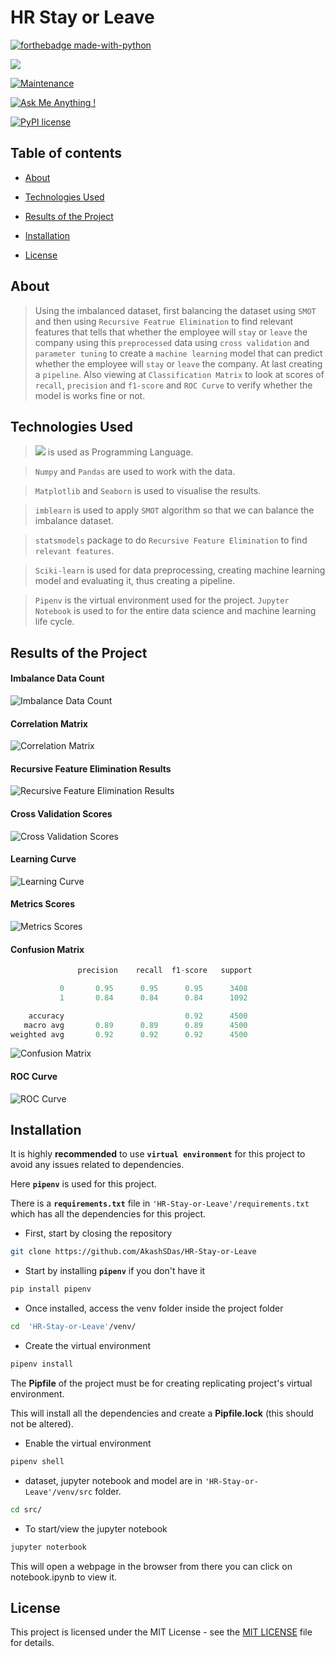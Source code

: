 
# HR Stay or Leave

  

[![forthebadge made-with-python](http://ForTheBadge.com/images/badges/made-with-python.svg)](https://www.python.org/)

[![](https://img.shields.io/badge/python-3.8-blue.svg)](https://www.python.org/downloads/release/python-380/)

[![Maintenance](https://img.shields.io/badge/Maintained%3F-yes-green.svg)](https://github.com/AkashSDas)

[![Ask Me Anything !](https://img.shields.io/badge/Ask%20me-anything-1abc9c.svg)](https://github.com/AkashSDas)

[![PyPI license](https://img.shields.io/pypi/l/ansicolortags.svg)](LICENSE)

  
  

## Table of contents

  

*  [About](#about)

* [Technologies Used](#technologies-used)

* [Results of the Project](#results-of-the-project)

*  [Installation](#installation)

*  [License](#license)

  
  

## About

> Using the imbalanced dataset, first balancing the dataset using `SMOT` and then using `Recursive Featrue Elimination` to find relevant features that tells that whether the employee will `stay` or `leave` the company using this `preprocessed` data using `cross validation` and `parameter tuning` to create a `machine learning` model that can predict whether the employee will `stay` or `leave` the company. At last creating a `pipeline`. Also viewing at `Classification Matrix` to look at scores of `recall`, `precision` and `f1-score` and `ROC Curve` to verify whether the model is works fine or not.

## Technologies Used
  
> [![](https://img.shields.io/badge/python-3.8-blue.svg)](https://www.python.org/downloads/release/python-380/) is used as Programming Language.

>  `Numpy` and `Pandas` are used to work with the data.

> `Matplotlib` and `Seaborn` is used to visualise the results.

> `imblearn` is used to apply `SMOT` algorithm so that we can balance the imbalance dataset.

>  `statsmodels` package to do `Recursive Feature Elimination` to find `relevant features`.

> `Sciki-learn` is used for data preprocessing, creating machine learning model and evaluating it, thus creating a pipeline.

> `Pipenv` is the virtual environment used for the project. `Jupyter Notebook` is used to for the entire data science and machine learning life cycle.

## Results of the Project

#### Imbalance Data Count

![Imbalance Data Count](https://github.com/AkashSDas/HR-Stay-or-Leave/blob/master/project-results-images/count.png)

#### Correlation Matrix

![Correlation Matrix](https://github.com/AkashSDas/HR-Stay-or-Leave/blob/master/project-results-images/correlation-matrix.png)

#### Recursive Feature Elimination Results

![Recursive Feature Elimination Results](https://github.com/AkashSDas/HR-Stay-or-Leave/blob/master/project-results-images/rfe.png)

#### Cross Validation Scores

![Cross Validation Scores](https://github.com/AkashSDas/HR-Stay-or-Leave/blob/master/project-results-images/cross.png)

#### Learning Curve 

![Learning Curve](https://github.com/AkashSDas/HR-Stay-or-Leave/blob/master/project-results-images/learning-curve.png)

####  Metrics Scores

![Metrics Scores](https://github.com/AkashSDas/HR-Stay-or-Leave/blob/master/project-results-images/metrics-scores.png)

#### Confusion Matrix

```python
               precision    recall  f1-score   support

           0       0.95      0.95      0.95      3408
           1       0.84      0.84      0.84      1092

    accuracy                           0.92      4500
   macro avg       0.89      0.89      0.89      4500
weighted avg       0.92      0.92      0.92      4500
```

![Confusion Matrix](https://github.com/AkashSDas/HR-Stay-or-Leave/blob/master/project-results-images/confusion-matrix.png)

#### ROC Curve

![ROC Curve](https://github.com/AkashSDas/HR-Stay-or-Leave/blob/master/project-results-images/roc.png)

## Installation

  

It is highly **recommended** to use **`virtual environment`** for this project to avoid any issues related to dependencies.

  

Here **`pipenv`** is used for this project.

  

There is a **`requirements.txt`** file in `'HR-Stay-or-Leave'/requirements.txt` which has all the dependencies for this project.

  

- First, start by closing the repository

  

```bash
git clone https://github.com/AkashSDas/HR-Stay-or-Leave
```

  

- Start by installing **`pipenv`** if you don't have it

```bash
pip install pipenv
```

  

- Once installed, access the venv folder inside the project folder

```bash
cd  'HR-Stay-or-Leave'/venv/
```

  

- Create the virtual environment

```bash
pipenv install
```

The **Pipfile** of the project must be for creating replicating project's virtual environment.

  

This will install all the dependencies and create a **Pipfile.lock** (this should not be altered).

  

- Enable the virtual environment

```bash
pipenv shell
```
- dataset, jupyter notebook and model are in `'HR-Stay-or-Leave'/venv/src` folder.
```bash
cd src/
```

  

- To start/view the jupyter notebook

```bash
jupyter noterbook
```

  

This will open a webpage in the browser from there you can click on notebook.ipynb to view it.
  

## License

  

This project is licensed under the MIT License - see the [MIT LICENSE](LICENSE) file for details.
